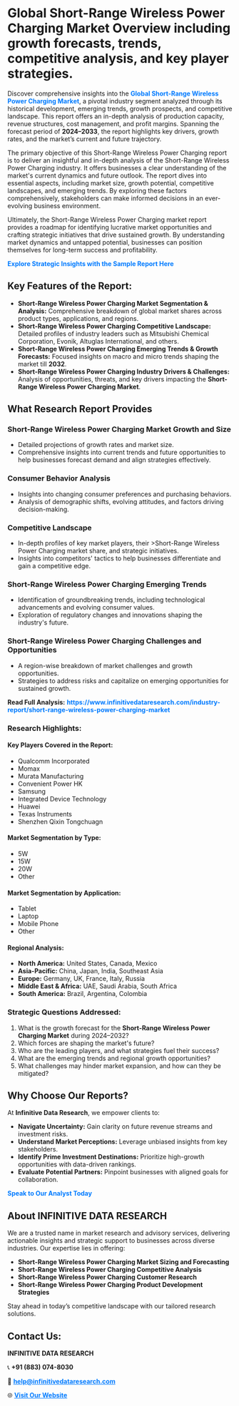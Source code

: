 <h1>Global Short-Range Wireless Power Charging Market Overview including growth forecasts, trends, competitive analysis, and key player strategies.</h1>
<p>
Discover comprehensive insights into the 
<a href="https://www.infinitivedataresearch.com/industry-report/short-range-wireless-power-charging-market" rel="dofollow" style="color: #007BFF; text-decoration: none;"><strong>Global Short-Range Wireless Power Charging Market</strong></a>, a pivotal industry segment analyzed through its historical development, emerging trends, growth prospects, and competitive landscape. This report offers an in-depth analysis of production capacity, revenue structures, cost management, and profit margins. Spanning the forecast period of <strong>2024–2033</strong>, the report highlights key drivers, growth rates, and the market’s current and future trajectory.
</p>
<p>
The primary objective of this Short-Range Wireless Power Charging report is to deliver an insightful and in-depth analysis of the Short-Range Wireless Power Charging industry. It offers businesses a clear understanding of the market's current dynamics and future outlook. The report dives into essential aspects, including market size, growth potential, competitive landscapes, and emerging trends. By exploring these factors comprehensively, stakeholders can make informed decisions in an ever-evolving business environment.
</p>
<p>
Ultimately, the Short-Range Wireless Power Charging market report provides a roadmap for identifying lucrative market opportunities and crafting strategic initiatives that drive sustained growth. By understanding market dynamics and untapped potential, businesses can position themselves for long-term success and profitability.
</p>
<p>
<a href="https://www.infinitivedataresearch.com/request-sample/reportId=106835" style="color: #007BFF; text-decoration: none;"><strong>Explore Strategic Insights with the Sample Report Here</strong></a>
</p>

<h2>Key Features of the Report:</h2>
<ul>
<li><strong>Short-Range Wireless Power Charging Market Segmentation & Analysis:</strong> Comprehensive breakdown of global market shares across product types, applications, and regions.</li>
<li><strong>Short-Range Wireless Power Charging Competitive Landscape:</strong> Detailed profiles of industry leaders such as Mitsubishi Chemical Corporation, Evonik, Altuglas International, and others.</li>
<li><strong>Short-Range Wireless Power Charging Emerging Trends & Growth Forecasts:</strong> Focused insights on macro and micro trends shaping the market till <strong>2032</strong>.</li>
<li><strong>Short-Range Wireless Power Charging Industry Drivers & Challenges:</strong> Analysis of opportunities, threats, and key drivers impacting the <strong>Short-Range Wireless Power Charging Market</strong>.</li>
</ul>

<h2>What Research Report Provides</h2>
<h3>Short-Range Wireless Power Charging Market Growth and Size</h3>
<ul>
<li>Detailed projections of growth rates and market size.</li>
<li>Comprehensive insights into current trends and future opportunities to help businesses forecast demand and align strategies effectively.</li>
</ul>

<h3>Consumer Behavior Analysis</h3>
<ul>
<li>Insights into changing consumer preferences and purchasing behaviors.</li>
<li>Analysis of demographic shifts, evolving attitudes, and factors driving decision-making.</li>
</ul>

<h3>Competitive Landscape</h3>
<ul>
<li>In-depth profiles of key market players, their >Short-Range Wireless Power Charging market share, and strategic initiatives.</li>
<li>Insights into competitors' tactics to help businesses differentiate and gain a competitive edge.</li>
</ul>

<h3>Short-Range Wireless Power Charging Emerging Trends</h3>
<ul>
<li>Identification of groundbreaking trends, including technological advancements and evolving consumer values.</li>
<li>Exploration of regulatory changes and innovations shaping the industry's future.</li>
</ul>

<h3>Short-Range Wireless Power Charging Challenges and Opportunities</h3>
<ul>
<li>A region-wise breakdown of market challenges and growth opportunities.</li>
<li>Strategies to address risks and capitalize on emerging opportunities for sustained growth.</li>
</ul>
<p><strong>Read Full Analysis:</strong> <a href="https://www.infinitivedataresearch.com/industry-report/short-range-wireless-power-charging-market" rel="dofollow" style="color: #007BFF; text-decoration: none;"><strong>https://www.infinitivedataresearch.com/industry-report/short-range-wireless-power-charging-market</strong></a></p>
<h3>Research Highlights:</h3>
<h4>Key Players Covered in the Report:</h4>
<ul><li>Qualcomm Incorporated</li><li>Momax</li><li>Murata Manufacturing</li><li>Convenient Power HK</li><li>Samsung</li><li>Integrated Device Technology</li><li>Huawei</li><li>Texas Instruments</li><li>Shenzhen Qixin Tongchuagn</li></ul>
<h4>Market Segmentation by Type:</h4>
<ul><li>5W</li><li>15W</li><li>20W</li><li>Other</li></ul>
<h4>Market Segmentation by Application:</h4>
<ul><li>Tablet</li><li>Laptop</li><li>Mobile Phone</li><li>Other</li></ul>

<h4>Regional Analysis:</h4>
<ul>
<li><strong>North America:</strong> United States, Canada, Mexico</li>
<li><strong>Asia-Pacific:</strong> China, Japan, India, Southeast Asia</li>
<li><strong>Europe:</strong> Germany, UK, France, Italy, Russia</li>
<li><strong>Middle East & Africa:</strong> UAE, Saudi Arabia, South Africa</li>
<li><strong>South America:</strong> Brazil, Argentina, Colombia</li>
</ul>

<h3>Strategic Questions Addressed:</h3>
<ol>
<li>What is the growth forecast for the <strong>Short-Range Wireless Power Charging Market</strong> during 2024–2032?</li>
<li>Which forces are shaping the market's future?</li>
<li>Who are the leading players, and what strategies fuel their success?</li>
<li>What are the emerging trends and regional growth opportunities?</li>
<li>What challenges may hinder market expansion, and how can they be mitigated?</li>
</ol>

<h2>Why Choose Our Reports?</h2>
<p>At <strong>Infinitive Data Research</strong>, we empower clients to:</p>
<ul>
<li><strong>Navigate Uncertainty:</strong> Gain clarity on future revenue streams and investment risks.</li>
<li><strong>Understand Market Perceptions:</strong> Leverage unbiased insights from key stakeholders.</li>
<li><strong>Identify Prime Investment Destinations:</strong> Prioritize high-growth opportunities with data-driven rankings.</li>
<li><strong>Evaluate Potential Partners:</strong> Pinpoint businesses with aligned goals for collaboration.</li>
</ul>
<p><a href="https://www.infinitivedataresearch.com/industry-report/short-range-wireless-power-charging-market" rel="dofollow" style="color: #007BFF; text-decoration: none;"><strong>Speak to Our Analyst Today</strong></a></p>

<h2>About INFINITIVE DATA RESEARCH</h2>
<p>We are a trusted name in market research and advisory services, delivering actionable insights and strategic support to businesses across diverse industries. Our expertise lies in offering:</p>
<ul>
<li><strong>Short-Range Wireless Power Charging Market Sizing and Forecasting</strong></li>
<li><strong>Short-Range Wireless Power Charging Competitive Analysis</strong></li>
<li><strong>Short-Range Wireless Power Charging Customer Research</strong></li>
<li><strong>Short-Range Wireless Power Charging Product Development Strategies</strong></li>
</ul>
<p>Stay ahead in today’s competitive landscape with our tailored research solutions.</p>

<h2>Contact Us:</h2>
<p><strong>INFINITIVE DATA RESEARCH</strong></p>
<p>📞 <strong>+91 (883) 074-8030</strong></p>
<p>📧 <strong><a href="mailto:help@infinitivedataresearch.com" style="color: #007BFF;">help@infinitivedataresearch.com</a></strong></p>
<p>🌐 <strong><a href="https://www.infinitivedataresearch.com" rel="dofollow" style="color: #007BFF;">Visit Our Website</a></strong></p>